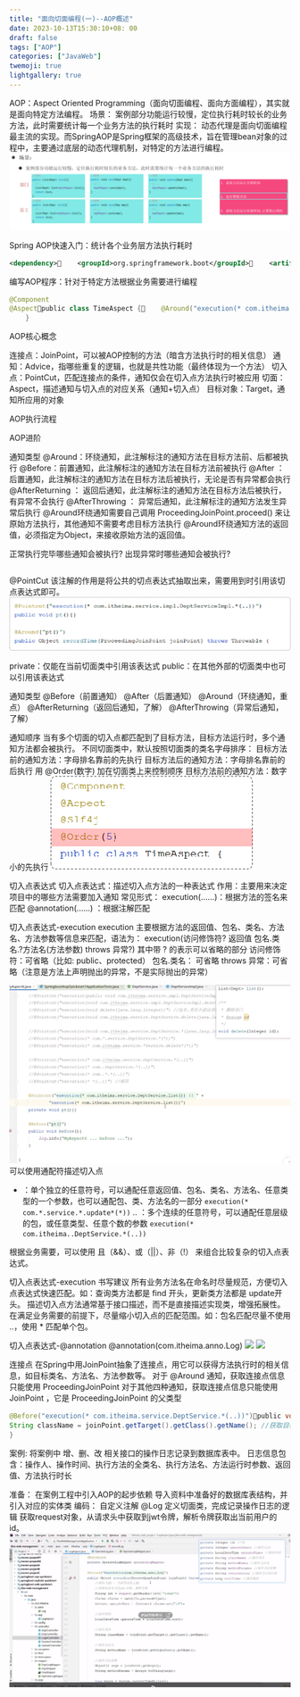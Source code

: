 ```yaml
---
title: "面向切面编程(一)--AOP概述"
date: 2023-10-13T15:30:10+08: 00
draft: false
tags: ["AOP"]
categories: ["JavaWeb"]
twemoji: true
lightgallery: true
---
```



AOP：Aspect Oriented Programming（面向切面编程、面向方面编程），其实就是面向特定方法编程。
场景：
案例部分功能运行较慢，定位执行耗时较长的业务方法，此时需要统计每一个业务方法的执行耗时
实现：
动态代理是面向切面编程最主流的实现。而SpringAOP是Spring框架的高级技术，旨在管理bean对象的过程中，主要通过底层的动态代理机制，对特定的方法进行编程。
![](image/2023-10-13-15-35-46.png)

Spring AOP快速入门：统计各个业务层方法执行耗时
```xml
<dependency>    <groupId>org.springframework.boot</groupId>    <artifactId>spring-boot-starter-aop</artifactId></dependency>

```
编写AOP程序：针对于特定方法根据业务需要进行编程

```java
@Component
@Aspectpublic class TimeAspect {    @Around("execution(* com.itheima.service.*.*(..))")    public Object recordTime(ProceedingJoinPoint proceedingJoinPoint) throws Throwable {        long begin = System.currentTimeMillis();        Object object = proceedingJoinPoint.proceed(); //调用原始方法运行        long end = System.currentTimeMillis();        log.info(proceedingJoinPoint.getSignature()+"执行耗时: {}ms", end - begin);        return object;
    }

```
AOP核心概念

连接点：JoinPoint，可以被AOP控制的方法（暗含方法执行时的相关信息）
通知：Advice，指哪些重复的逻辑，也就是共性功能（最终体现为一个方法）
切入点：PointCut，匹配连接点的条件，通知仅会在切入点方法执行时被应用
切面：Aspect，描述通知与切入点的对应关系（通知+切入点）
目标对象：Target，通知所应用的对象


AOP执行流程


AOP进阶

通知类型
@Around：环绕通知，此注解标注的通知方法在目标方法前、后都被执行
@Before：前置通知，此注解标注的通知方法在目标方法前被执行
@After ：后置通知，此注解标注的通知方法在目标方法后被执行，无论是否有异常都会执行
@AfterReturning ： 返回后通知，此注解标注的通知方法在目标方法后被执行，有异常不会执行
@AfterThrowing ： 异常后通知，此注解标注的通知方法发生异常后执行
@Around环绕通知需要自己调用 ProceedingJoinPoint.proceed() 来让原始方法执行，其他通知不需要考虑目标方法执行
@Around环绕通知方法的返回值，必须指定为Object，来接收原始方法的返回值。

正常执行完毕哪些通知会被执行? 出现异常时哪些通知会被执行?
```java

```

@PointCut
该注解的作用是将公共的切点表达式抽取出来，需要用到时引用该切点表达式即可。
![](image/2023-10-13-16-18-09.png)


private：仅能在当前切面类中引用该表达式
public：在其他外部的切面类中也可以引用该表达式

通知类型
@Before（前置通知）
@After（后置通知）
@Around（环绕通知，重点）
@AfterReturning（返回后通知，了解）
@AfterThrowing（异常后通知，了解）

通知顺序
当有多个切面的切入点都匹配到了目标方法，目标方法运行时，多个通知方法都会被执行。
不同切面类中，默认按照切面类的类名字母排序：
目标方法前的通知方法：字母排名靠前的先执行
目标方法后的通知方法：字母排名靠前的后执行
用 @Order(数字) 加在切面类上来控制顺序
目标方法前的通知方法：数字小的先执行
![](image/2023-10-13-16-21-24.png)

切入点表达式
切入点表达式：描述切入点方法的一种表达式
作用：主要用来决定项目中的哪些方法需要加入通知
常见形式：
execution(……)：根据方法的签名来匹配
@annotation(……) ：根据注解匹配

切入点表达式-execution
execution 主要根据方法的返回值、包名、类名、方法名、方法参数等信息来匹配，语法为：
execution(访问修饰符?  返回值  包名.类名.?方法名(方法参数) throws 异常?)
其中带 ? 的表示可以省略的部分
访问修饰符：可省略（比如: public、protected）
包名.类名： 可省略
throws 异常：可省略（注意是方法上声明抛出的异常，不是实际抛出的异常）

![](image/2023-10-13-16-37-03.png)
可以使用通配符描述切入点
* ：单个独立的任意符号，可以通配任意返回值、包名、类名、方法名、任意类型的一个参数，也可以通配包、类、方法名的一部分
```execution(* com.*.service.*.update*(*))```
.. ：多个连续的任意符号，可以通配任意层级的包，或任意类型、任意个数的参数
```execution(* com.itheima..DeptService.*(..))```

根据业务需要，可以使用 且（&&）、或（||）、非（!） 来组合比较复杂的切入点表达式。


切入点表达式-execution
书写建议
所有业务方法名在命名时尽量规范，方便切入点表达式快速匹配。如：查询类方法都是 find 开头，更新类方法都是 update开头。
描述切入点方法通常基于接口描述，而不是直接描述实现类，增强拓展性。
在满足业务需要的前提下，尽量缩小切入点的匹配范围。如：包名匹配尽量不使用 ..，使用 * 匹配单个包。


切入点表达式-@annotation
@annotation(com.itheima.anno.Log)
![](image/2023-10-13-16-39-48.png)
![](image/2023-10-13-16-38-57.png)



连接点
在Spring中用JoinPoint抽象了连接点，用它可以获得方法执行时的相关信息，如目标类名、方法名、方法参数等。
对于 @Around 通知，获取连接点信息只能使用  ProceedingJoinPoint
对于其他四种通知，获取连接点信息只能使用 JoinPoint ，它是 ProceedingJoinPoint 的父类型
```java
@Before("execution(* com.itheima.service.DeptService.*(..))")public void before(JoinPoint joinPoint) {
String className = joinPoint.getTarget().getClass().getName(); //获取目标类名Signature signature = joinPoint.getSignature(); //获取目标方法签名String methodName = joinPoint.getSignature().getName(); //获取目标方法名Object[] args = joinPoint.getArgs(); //获取目标方法运行参数 
}

```

案例:
将案例中 增、删、改 相关接口的操作日志记录到数据库表中。
日志信息包含：操作人、操作时间、执行方法的全类名、执行方法名、方法运行时参数、返回值、方法执行时长

准备：
在案例工程中引入AOP的起步依赖
导入资料中准备好的数据库表结构，并引入对应的实体类
编码：
自定义注解 @Log
定义切面类，完成记录操作日志的逻辑
获取request对象，从请求头中获取到jwt令牌，解析令牌获取出当前用户的id。
![](image/2023-10-17-15-05-07.png)

